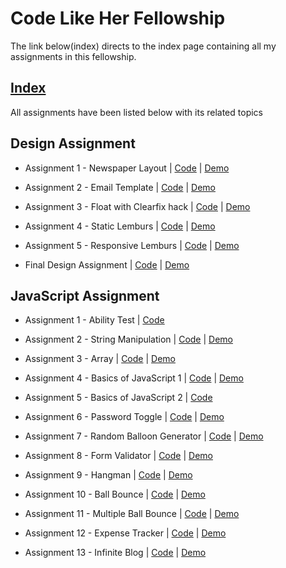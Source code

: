 # Code Like Her Fellowship
The link below(index) directs to the index page containing all my assignments in this fellowship.
## **[Index](https://coderushnepal.github.io/RiyaMaharjan/index.html)**
All assignments have been listed below with its related topics

## Design Assignment

- Assignment 1 - Newspaper Layout | [Code](https://github.com/Coderushnepal/RiyaMaharjan/tree/main/Design/Assignment-1) | [Demo](https://coderushnepal.github.io/RiyaMaharjan/Design/Assignment-1/)

- Assignment 2 - Email Template | [Code](https://github.com/Coderushnepal/RiyaMaharjan/tree/main/Design/Assignment-2) | [Demo](https://coderushnepal.github.io/RiyaMaharjan/Design/Assignment-2/)

- Assignment 3 - Float with Clearfix hack | [Code](https://github.com/Coderushnepal/RiyaMaharjan/tree/main/Design/Assignment-3/Assignment%203(b)) | [Demo](https://coderushnepal.github.io/RiyaMaharjan/Design/Assignment-3/Assignment%203(b)/)

- Assignment 4 - Static Lemburs | [Code](https://github.com/Coderushnepal/RiyaMaharjan/tree/main/Design/Assignment-3/Assignment%203(a)) | [Demo](https://coderushnepal.github.io/RiyaMaharjan/Design/Assignment-3/Assignment%203(a)/)

- Assignment 5 - Responsive Lemburs | [Code](https://github.com/Coderushnepal/RiyaMaharjan/tree/main/Design/Assignment-4) | [Demo](https://coderushnepal.github.io/RiyaMaharjan/Design/Assignment-4/)

- Final Design Assignment | [Code](https://github.com/Coderushnepal/RiyaMaharjan/tree/main/Design/final-design-assignment) | [Demo](https://coderushnepal.github.io/RiyaMaharjan/Design/final-design-assignment/)

## JavaScript Assignment

- Assignment 1 - Ability Test | [Code](https://github.com/Coderushnepal/RiyaMaharjan/tree/main/JavaScript/Assignment-1/Ability%20Test)
  
- Assignment 2 - String Manipulation | [Code](https://github.com/Coderushnepal/RiyaMaharjan/tree/main/JavaScript/Assignment-2) | [Demo](https://coderushnepal.github.io/RiyaMaharjan/JavaScript/Assignment-1/String%20Manipulation/)
  
- Assignment 3 - Array | [Code](https://github.com/Coderushnepal/RiyaMaharjan/tree/main/JavaScript/Assignment-1/Array) | [Demo](https://coderushnepal.github.io/RiyaMaharjan/JavaScript/Assignment-1/Array/)
  
- Assignment 4 - Basics of JavaScript 1 | [Code](https://github.com/Coderushnepal/RiyaMaharjan/tree/main/JavaScript/Assignment-1/Basic%20JavaScript) | [Demo](https://coderushnepal.github.io/RiyaMaharjan/JavaScript/Assignment-1/Basic%20JavaScript/)
  
- Assignment 5 - Basics of JavaScript 2 | [Code](https://github.com/Coderushnepal/RiyaMaharjan/tree/main/JavaScript/Assignment-1/Basics%20of%20JavaScript-%20Day%202)
  
- Assignment 6 - Password Toggle | [Code](https://github.com/Coderushnepal/RiyaMaharjan/tree/main/JavaScript/Assignment-2) | [Demo](https://coderushnepal.github.io/RiyaMaharjan/JavaScript/Assignment-2/)
  
- Assignment 7 - Random Balloon Generator | [Code](https://github.com/Coderushnepal/RiyaMaharjan/tree/main/JavaScript/Assignment-3) | [Demo](https://coderushnepal.github.io/RiyaMaharjan/JavaScript/Assignment-3/)
  
- Assignment 8 - Form Validator | [Code](https://github.com/Coderushnepal/RiyaMaharjan/tree/main/JavaScript/Assignment-4) | [Demo](https://coderushnepal.github.io/RiyaMaharjan/JavaScript/Assignment-4/)

- Assignment 9 - Hangman | [Code](https://github.com/Coderushnepal/RiyaMaharjan/tree/main/JavaScript/Assignment-5) | [Demo](https://coderushnepal.github.io/RiyaMaharjan/JavaScript/Assignment-5/)
  
- Assignment 10 - Ball Bounce | [Code](https://github.com/Coderushnepal/RiyaMaharjan/tree/main/JavaScript/Assignment-6) | [Demo](https://coderushnepal.github.io/RiyaMaharjan/JavaScript/Assignment-6/)
  
- Assignment 11 - Multiple Ball Bounce | [Code](https://github.com/Coderushnepal/RiyaMaharjan/tree/main/JavaScript/Assignment-7) | [Demo](https://coderushnepal.github.io/RiyaMaharjan/JavaScript/Assignment-7/)
   
- Assignment 12 - Expense Tracker | [Code](https://github.com/Coderushnepal/RiyaMaharjan/tree/main/JavaScript/Assignment-8) | [Demo](https://coderushnepal.github.io/RiyaMaharjan/JavaScript/Assignment-8/)
  
- Assignment 13 - Infinite Blog | [Code](https://github.com/Coderushnepal/RiyaMaharjan/tree/main/JavaScript/Assignment-9) | [Demo](https://coderushnepal.github.io/RiyaMaharjan/JavaScript/Assignment-9/)
